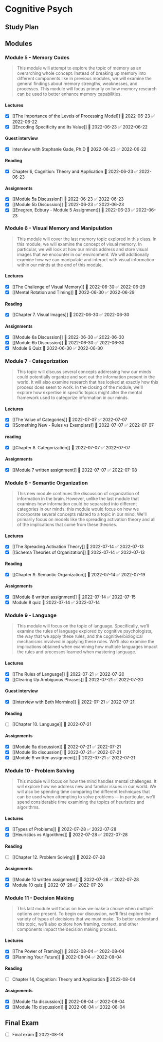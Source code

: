 # Cognitive Psych

## Study Plan



## Modules
### Module 5 - Memory Codes

>This module will attempt to explore the topic of memory as an overarching whole concept. Instead of breaking up memory into different components like in previous modules, we will examine the general findings about memory strengths, weaknesses, and processes. This module will focus primarily on how memory research can be used to better enhance memory capabilities.

#### Lectures

- [x] [[The Importance of the Levels of Processing Model]] 📅 2022-06-23 ✅ 2022-06-22
- [x] [[Encoding Specificity and Its Value]] 📅 2022-06-23 ✅ 2022-06-22

#### Guest interview

- [x] Interview with Stephanie Gade, Ph.D 📅 2022-06-23 ✅ 2022-06-22

#### Reading

- [x] Chapter 6, Cognition: Theory and Application 📅 2022-06-23 ✅ 2022-06-23

#### Assignments

- [x] [[Module 5a Discussion]] 📅 2022-06-23 ✅ 2022-06-23
- [x] [[Module 5b Discussion]] 📅 2022-06-23 ✅ 2022-06-23
- [x] [[Enegren, Edbury - Module 5 Assignment]] 📅 2022-06-23 ✅ 2022-06-23

### Module 6 - Visual Memory and Manipulation

>This module will cover the last memory topic explored in this class. In this module, we will examine the concept of visual memory. In particular, we will look at how our minds address and store visual images that we encounter in our environment. We will additionally examine how we can manipulate and interact with visual information within our minds at the end of this module.

#### Lectures

- [x] [[The Challenge of Visual Memory]] 📅 2022-06-30 ✅ 2022-06-29
- [x] [[Mental Rotation and Timing]] 📅 2022-06-30 ✅ 2022-06-29

#### Reading

- [x] [[Chapter 7. Visual Images]] 📅 2022-06-30 ✅ 2022-06-30

#### Assignments

- [x] [[Module 6a Discussion]] 📅 2022-06-30 ✅ 2022-06-30
- [x] [[Module 6b Discussion]] 📅 2022-06-30 ✅ 2022-06-30
- [x] Module 6 Quiz 📅 2022-06-30 ✅ 2022-06-30

### Module 7 - Categorization

>This topic will discuss several concepts addressing how our minds could potentially organize and sort out the information present in the world. It will also examine research that has looked at exactly how this process does seem to work. In the closing of the module, we'll explore how expertise in specific topics might alter the mental framework used to categorize information in our minds.

#### Lectures

- [x] [[The Value of Categories]] 📅 2022-07-07 ✅ 2022-07-07
- [x] [[Something New - Rules vs Exemplars]] 📅 2022-07-07 ✅ 2022-07-07

#### reading

- [x] [[Chapter 8. Categorization]] 📅 2022-07-07 ✅ 2022-07-07

#### Assignments

- [x] [[Module 7 written assignment]] 📅 2022-07-07 ✅ 2022-07-08

### Module 8 - Semantic Organization

> This new module continues the discussion of organization of information in the brain. However, unlike the last module that examines how information could be separated into different categories in our minds, this module would focus on how we incorporate several concepts related to a topic in our mind. We'll primarily focus on models like the spreading activation theory and all of the implications that come from these theories.

#### Lectures

- [x] [[The Spreading Activation Theory]] 📅 2022-07-14 ✅ 2022-07-13
- [x] [[Schema Theories of Organization]] 📅 2022-07-14 ✅ 2022-07-13

#### Reading

- [x] [[Chapter 9. Semantic Organization]] 📅 2022-07-14 ✅ 2022-07-19

#### Assignments

- [x] [[Module 8 written assignment]] 📅 2022-07-14 ✅ 2022-07-15
- [x] Module 8 quiz 📅 2022-07-14 ✅ 2022-07-14

### Module 9 - Language

>This module will focus on the topic of language. Specifically, we'll examine the rules of language explored by cognitive psychologists, the way that we apply these rules, and the cognitive/biological mechanisms involved in applying these rules. We'll also examine the implications obtained when examining how multiple languages impact the rules and processes learned when mastering language.

#### Lectures

- [x] [[The Rules of Language]] 📅 2022-07-21 ✅ 2022-07-20
- [x] [[Clearing Up Ambiguous Phrases]] 📅 2022-07-21 ✅ 2022-07-20

#### Guest interview

- [x] [[Interview with Beth Mormino]] 📅 2022-07-21 ✅ 2022-07-21

#### Reading

- [ ] [[Chapter 10. Language]] 📅 2022-07-21

#### Assignments

- [x] [[Module 9a discussion]] 📅 2022-07-21 ✅ 2022-07-21
- [x] [[Module 9b discussion]] 📅 2022-07-21 ✅ 2022-07-21
- [x] [[Module 9 written assignment]] 📅 2022-07-21 ✅ 2022-07-21

### Module 10 - Problem Solving

>This module will focus on how the mind handles mental challenges. It will explore how we address new and familiar issues in our world. We will also be spending time comparing the different techniques that can be used when attempting to solve problems -- in particular, we'll spend considerable time examining the topics of heuristics and algorithms.

#### Lectures

- [x] [[Types of Problems]] 📅 2022-07-28 ✅ 2022-07-28
- [x] [[Heuristics vs Algorithms]] 📅 2022-07-28 ✅ 2022-07-28

#### Reading

- [ ] [[Chapter 12. Problem Solving]] 📅 2022-07-28

#### Assignments

- [x] [[Module 10 written assignment]] 📅 2022-07-28 ✅ 2022-07-28
- [x] Module 10 quiz 📅 2022-07-28 ✅ 2022-07-28

### Module 11 - Decision Making

> This last module will focus on how we make a choice when multiple options are present. To begin our discussion, we'll first explore the variety of types of decisions that we must make. To better understand this topic, we'll also explore how framing, context, and other components impact the decision making process.

#### Lectures

- [x] [[The Power of Framing]] 📅 2022-08-04 ✅ 2022-08-04
- [x] [[Planning Your Future]] 📅 2022-08-04 ✅ 2022-08-04

#### Reading

- [ ] Chapter 14, Cognition: Theory and Application 📆 2022-08-04

#### Assignments

- [x] [[Module 11a discussion]] 📅 2022-08-04 ✅ 2022-08-04
- [x] [[Module 11b discussion]] 📅 2022-08-04 ✅ 2022-08-04

## Final Exam

- [ ] Final exam 📆 2022-08-18